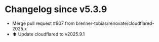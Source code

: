# Changelog since v5.3.9
- Merge pull request #907 from brenner-tobias/renovate/cloudflared-2025.x 
- ⬆️ Update cloudflared to v2025.9.1 
